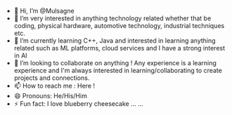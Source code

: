 - 👋 Hi, I’m @Mulsagne
- 👀 I’m very interested in anything technology related whether that be coding, physical hardware, automotive technology, industrial techniques etc. 
- 🌱 I’m currently learning C++, Java and interested in learning anything related such as ML platforms, cloud services and I have a strong interest in AI  
- 💞️ I’m looking to collaborate on anything ! Any experience is a learning experience and I'm always interested in learning/collaborating to create projects and connections. 
- 📫 How to reach me : Here ! 
- 😄 Pronouns: He/His/Him 
- ⚡ Fun fact: I love blueberry cheesecake ... ... 

<!---
Mulsagne/Mulsagne is a ✨ special ✨ repository because its `README.md` (this file) appears on your GitHub profile.
You can click the Preview link to take a look at your changes.
--->
